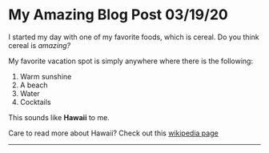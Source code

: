 # My Amazing Blog Post 03/19/20

I started my day with one of my favorite foods, which is cereal. Do you think cereal is _amazing?_

My favorite vacation spot is simply anywhere where there is the following:

1. Warm sunshine
2. A beach
3. Water
4. Cocktails

This sounds like **Hawaii** to me.

Care to read more about Hawaii? Check out this [wikipedia page](https://en.wikipedia.org/wiki/Hawaii)

***
